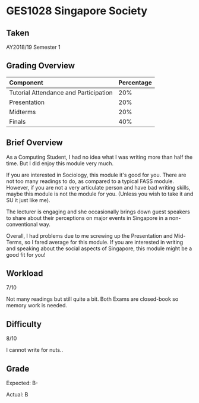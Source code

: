 # GES1028 Singapore Society

## Taken 

AY2018/19 Semester 1

## Grading Overview 

| Component | Percentage | 
| :---- | :------ | 
| Tutorial Attendance and Participation | 20% | 
| Presentation  | 20% | 
| Midterms | 20% | 
| Finals | 40% | 

## Brief Overview

As a Computing Student, I had no idea what I was writing more than half the time. But I did enjoy this module very much.

If you are interested in Sociology, this module it's good for you. There are not too many readings to do, as compared to a typical FASS module. However, if you are not a very articulate person and have bad writing skills, maybe this module is not the module for you. (Unless you wish to take it and SU it just like me).

The lecturer is engaging and she occasionally brings down guest speakers to share about their perceptions on major events in Singapore in a non-conventional way.

Overall, I had problems due to me screwing up the Presentation and Mid-Terms, so I fared average for this module. If you are interested in writing and speaking about the social aspects of Singapore, this module might be a good fit for you!

## Workload 

7/10

Not many readings but still quite a bit. Both Exams are closed-book so memory work is needed.

## Difficulty 

8/10

I cannot write for nuts..

## Grade 

Expected: B-

Actual: B
